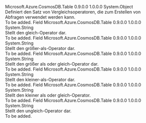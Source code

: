<Type Name="QueryComparisons" FullName="Microsoft.Azure.CosmosDB.Table.QueryComparisons">
  <TypeSignature Language="C#" Value="public static class QueryComparisons" />
  <TypeSignature Language="ILAsm" Value=".class public auto ansi abstract sealed beforefieldinit QueryComparisons extends System.Object" />
  <TypeSignature Language="DocId" Value="T:Microsoft.Azure.CosmosDB.Table.QueryComparisons" />
  <TypeSignature Language="VB.NET" Value="Public Class QueryComparisons" />
  <TypeSignature Language="F#" Value="type QueryComparisons = class" />
  <AssemblyInfo>
    <AssemblyName>Microsoft.Azure.CosmosDB.Table</AssemblyName>
    <AssemblyVersion>0.9.0.0</AssemblyVersion>
    <AssemblyVersion>1.0.0.0</AssemblyVersion>
  </AssemblyInfo>
  <Base>
    <BaseTypeName>System.Object</BaseTypeName>
  </Base>
  <Interfaces />
  <Docs>
    <summary>
            Definiert den Satz von Vergleichsoperatoren, die zum Erstellen von Abfragen verwendet werden kann.
            </summary>
    <remarks>To be added.</remarks>
  </Docs>
  <Members>
    <Member MemberName="Equal">
      <MemberSignature Language="C#" Value="public const string Equal;" />
      <MemberSignature Language="ILAsm" Value=".field public static literal string Equal" />
      <MemberSignature Language="DocId" Value="F:Microsoft.Azure.CosmosDB.Table.QueryComparisons.Equal" />
      <MemberSignature Language="VB.NET" Value="Public Const Equal As String " />
      <MemberSignature Language="F#" Value="val mutable Equal : string" Usage="Microsoft.Azure.CosmosDB.Table.QueryComparisons.Equal" />
      <MemberType>Field</MemberType>
      <AssemblyInfo>
        <AssemblyName>Microsoft.Azure.CosmosDB.Table</AssemblyName>
        <AssemblyVersion>0.9.0.0</AssemblyVersion>
        <AssemblyVersion>1.0.0.0</AssemblyVersion>
      </AssemblyInfo>
      <ReturnValue>
        <ReturnType>System.String</ReturnType>
      </ReturnValue>
      <Docs>
        <summary>
            Stellt den gleich-Operator dar.
            </summary>
        <remarks>To be added.</remarks>
      </Docs>
    </Member>
    <Member MemberName="GreaterThan">
      <MemberSignature Language="C#" Value="public const string GreaterThan;" />
      <MemberSignature Language="ILAsm" Value=".field public static literal string GreaterThan" />
      <MemberSignature Language="DocId" Value="F:Microsoft.Azure.CosmosDB.Table.QueryComparisons.GreaterThan" />
      <MemberSignature Language="VB.NET" Value="Public Const GreaterThan As String " />
      <MemberSignature Language="F#" Value="val mutable GreaterThan : string" Usage="Microsoft.Azure.CosmosDB.Table.QueryComparisons.GreaterThan" />
      <MemberType>Field</MemberType>
      <AssemblyInfo>
        <AssemblyName>Microsoft.Azure.CosmosDB.Table</AssemblyName>
        <AssemblyVersion>0.9.0.0</AssemblyVersion>
        <AssemblyVersion>1.0.0.0</AssemblyVersion>
      </AssemblyInfo>
      <ReturnValue>
        <ReturnType>System.String</ReturnType>
      </ReturnValue>
      <Docs>
        <summary>
            Stellt den größer-als-Operator dar.
            </summary>
        <remarks>To be added.</remarks>
      </Docs>
    </Member>
    <Member MemberName="GreaterThanOrEqual">
      <MemberSignature Language="C#" Value="public const string GreaterThanOrEqual;" />
      <MemberSignature Language="ILAsm" Value=".field public static literal string GreaterThanOrEqual" />
      <MemberSignature Language="DocId" Value="F:Microsoft.Azure.CosmosDB.Table.QueryComparisons.GreaterThanOrEqual" />
      <MemberSignature Language="VB.NET" Value="Public Const GreaterThanOrEqual As String " />
      <MemberSignature Language="F#" Value="val mutable GreaterThanOrEqual : string" Usage="Microsoft.Azure.CosmosDB.Table.QueryComparisons.GreaterThanOrEqual" />
      <MemberType>Field</MemberType>
      <AssemblyInfo>
        <AssemblyName>Microsoft.Azure.CosmosDB.Table</AssemblyName>
        <AssemblyVersion>0.9.0.0</AssemblyVersion>
        <AssemblyVersion>1.0.0.0</AssemblyVersion>
      </AssemblyInfo>
      <ReturnValue>
        <ReturnType>System.String</ReturnType>
      </ReturnValue>
      <Docs>
        <summary>
            Stellt den größer als oder gleich-Operator dar.
            </summary>
        <remarks>To be added.</remarks>
      </Docs>
    </Member>
    <Member MemberName="LessThan">
      <MemberSignature Language="C#" Value="public const string LessThan;" />
      <MemberSignature Language="ILAsm" Value=".field public static literal string LessThan" />
      <MemberSignature Language="DocId" Value="F:Microsoft.Azure.CosmosDB.Table.QueryComparisons.LessThan" />
      <MemberSignature Language="VB.NET" Value="Public Const LessThan As String " />
      <MemberSignature Language="F#" Value="val mutable LessThan : string" Usage="Microsoft.Azure.CosmosDB.Table.QueryComparisons.LessThan" />
      <MemberType>Field</MemberType>
      <AssemblyInfo>
        <AssemblyName>Microsoft.Azure.CosmosDB.Table</AssemblyName>
        <AssemblyVersion>0.9.0.0</AssemblyVersion>
        <AssemblyVersion>1.0.0.0</AssemblyVersion>
      </AssemblyInfo>
      <ReturnValue>
        <ReturnType>System.String</ReturnType>
      </ReturnValue>
      <Docs>
        <summary>
            Stellt den kleiner-als-Operator dar.
            </summary>
        <remarks>To be added.</remarks>
      </Docs>
    </Member>
    <Member MemberName="LessThanOrEqual">
      <MemberSignature Language="C#" Value="public const string LessThanOrEqual;" />
      <MemberSignature Language="ILAsm" Value=".field public static literal string LessThanOrEqual" />
      <MemberSignature Language="DocId" Value="F:Microsoft.Azure.CosmosDB.Table.QueryComparisons.LessThanOrEqual" />
      <MemberSignature Language="VB.NET" Value="Public Const LessThanOrEqual As String " />
      <MemberSignature Language="F#" Value="val mutable LessThanOrEqual : string" Usage="Microsoft.Azure.CosmosDB.Table.QueryComparisons.LessThanOrEqual" />
      <MemberType>Field</MemberType>
      <AssemblyInfo>
        <AssemblyName>Microsoft.Azure.CosmosDB.Table</AssemblyName>
        <AssemblyVersion>0.9.0.0</AssemblyVersion>
        <AssemblyVersion>1.0.0.0</AssemblyVersion>
      </AssemblyInfo>
      <ReturnValue>
        <ReturnType>System.String</ReturnType>
      </ReturnValue>
      <Docs>
        <summary>
            Stellt den kleiner als oder gleich-Operator.
            </summary>
        <remarks>To be added.</remarks>
      </Docs>
    </Member>
    <Member MemberName="NotEqual">
      <MemberSignature Language="C#" Value="public const string NotEqual;" />
      <MemberSignature Language="ILAsm" Value=".field public static literal string NotEqual" />
      <MemberSignature Language="DocId" Value="F:Microsoft.Azure.CosmosDB.Table.QueryComparisons.NotEqual" />
      <MemberSignature Language="VB.NET" Value="Public Const NotEqual As String " />
      <MemberSignature Language="F#" Value="val mutable NotEqual : string" Usage="Microsoft.Azure.CosmosDB.Table.QueryComparisons.NotEqual" />
      <MemberType>Field</MemberType>
      <AssemblyInfo>
        <AssemblyName>Microsoft.Azure.CosmosDB.Table</AssemblyName>
        <AssemblyVersion>0.9.0.0</AssemblyVersion>
        <AssemblyVersion>1.0.0.0</AssemblyVersion>
      </AssemblyInfo>
      <ReturnValue>
        <ReturnType>System.String</ReturnType>
      </ReturnValue>
      <Docs>
        <summary>
            Stellt den ungleich-Operator dar.
            </summary>
        <remarks>To be added.</remarks>
      </Docs>
    </Member>
  </Members>
</Type>